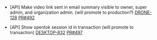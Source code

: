 
- [API] Make video link sent in email summary visible to owner, super admin, and organization admin. (will promote to production?)
[DRONE-128](https://dropin.atlassian.net/browse/DRONE-128)
[PR#492](https://github.com/dropininc/dropin-api-v2/pull/492)

- [API] Show opentok session id in transaction (will promote to transaction)
[DESKTOP-832](https://dropin.atlassian.net/browse/DESKTOP-832)
[PR#497](https://github.com/dropininc/dropin-api-v2/pull/497)




